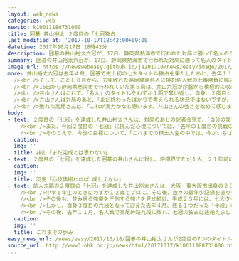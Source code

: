 ```yaml
---
layout: web_news
categories: web
newsid: k10011180731000
title: 囲碁 井山裕太 ２度目の「七冠独占」
last_modified_at: '2017-10-17T18:42:00+09:00'
datetime: 2017年10月17日 18時42分
description: 囲碁の井山裕太六冠が、17日、静岡県熱海市で行われた対局に勝って名人のタイトルを奪い、自身、２度目の七冠独占を果たしました。七大タイトルを２度にわたって独占したのは、囲碁、将棋を通じて、井山さんが初めてです。
summary: 囲碁の井山裕太六冠が、17日、静岡県熱海市で行われた対局に勝って名人のタイトルを奪い、自身、２度目の七冠独占を果たしました。七大タイトルを２度にわたって独占したのは、囲碁、将棋を通じて、井山さんが初めてです。
image_url: https://newswebeasy.github.io/ja201710/news/easy/image/2017/10/18/k10011180731000.jpg
more: 井山裕太六冠は去年４月、囲碁で史上初の七大タイトル独占を果たしたあと、去年１１月に「名人」のタイトルを失いましたが、そのほか６つのタイトル戦では強豪棋士の挑戦を次々と退け、すべて防衛を果たしました。<br
  /><br />そして、ことし８月から、去年敗れた高尾紳路名人に挑む名人戦の七番勝負に臨み、ここまで３勝１敗と、タイトル奪還まであと１勝に迫っていました。<br
  /><br />16日から静岡県熱海市で行われていた第５局は、井山六冠が序盤から積極的に攻めたのに対し、高尾名人もそれにくらいつき、両者譲らぬ激戦となった末、17日午後６時半すぎ、１９７手までで高尾名人が投了し、井山六冠が中押し勝ちしました。<br
  /><br />井山さんはこれで、「名人」のタイトルをわずか１期で奪い返し、自身、２度目となる七大タイトル独占を達成しました。将棋の世界でも、２０年余り前の平成８年に、羽生善治さんが当時の七大タイトル独占を達成していますが、２度目の「七冠」達成は、囲碁、将棋を通じ、初めての快挙です。<br
  /><br />井山さんは対局のあと、「まだ終わったばかりで考えられる状況ではないですが、自分なりに力は出し切れました。今後も、これまでどおり１局１局、目の前の１手を積み重ねて、なかなか結果が出せていない世界戦にも精いっぱい挑戦していきたいです」と話していました。<br
  /><br />敗れた高尾さんは、「これが実力かなと思います。井山さんの強さを改めて感じました。この大舞台での井山さんとの勝負を、今後の棋士人生に生かしたいです」と話していました。
body:
- text: ２度目の「七冠」を達成した井山裕太さんは、対局のあとの記者会見で、「自分の実力からすると『できすぎ』で、まだ信じられないというのが正直なところです。去年『名人』を失って七冠が崩れたあとは、２度目の七冠は現実的ではないと思っていましたが、１局１局の積み重ねでここまで来ることができました。１度目の時よりは、成長した姿を見せることができました」と、達成直後の心境を語りました。<br
    /><br />また、今回２度目の「七冠」に挑んだ心境については、「去年の１度目の挑戦の時は、二度とないチャンスで、是が非でも達成したいという気持ちが強かったのを覚えています。今回は『七冠を目指す』というより、１年前に敗れた名人戦で昨年以上の戦いを見せたいという思いが強くありました。２度目の七冠達成を重圧に感じることはありませんでした」と語りました。<br
    /><br />そのうえで、今後の目標について、「これまでの棋士人生の中では、今がいちばん強く成長できていると思っていますが、まだまだ自分自身、これで完成とは全く思っていません。少しでも成長していきたいという思いが強いです。世界的に見れば、自分は全く特別ではなく、世界戦ではまだ思うような結果は出せていないので、挑戦を続けて、よい結果を残していきたいです」と話していました。
  caption:
  img: ''
  title: 井山「まだ完成とは思わない」
- text: ２度目の「七冠」を達成した囲碁の井山さんに対し、将棋界でただ１人、２１年前に当時の「七冠」独占を達成した羽生善治さんがコメントを寄せ、「２度目の七冠達成、誠におめでとうございます。心、技、体、のすべてが揃わなければ偉大な快挙は成しえないと思いました。まだまだ、井山さんのベストパフォーマンスは伸びると思いますので、今後も独創的な囲碁を打ち続けて行くことをファンの皆さんとともに楽しみにしています」と祝福の言葉を贈りました。
  caption:
  img: ''
  title: 羽生「心技体揃わねば 成しえない」
- text: 前人未踏の２度目の「七冠」を達成した井山裕太さんは、大阪・東大阪市出身の２８歳。幼い時に祖父の影響で囲碁をはじめ、６年生までが対象の小学生の全国大会に２年生で優勝するなど、早くからその才能が注目されました。<br
    /><br />中学１年生のときにわずか１２歳でプロに。その後、数々の最年少記録を塗り替えるなど、平成生まれの新星として期待を集めました。２０歳で挑んだ平成２１年の名人戦で、当時、囲碁界の頂点に君臨していた張栩九段を破って史上最年少の「名人」となり、初めて、七大タイトルの１つを獲得します。<br
    /><br />その後も、並み居る強豪を圧倒する強さを見せ続け、平成２５年には、七大タイトルのうち６つを同時に保有する「六冠」を史上初めて達成し、全冠制覇まであと一歩に迫りましたが、防衛戦に敗れ、一時、四冠まで後退しました。<br
    /><br />しかし、自身３度目の六冠となって迎えた去年４月、残る１つだった「十段」のタイトルを獲得。ついに、囲碁では史上初となる七大タイトル独占を成し遂げました。<br
    /><br />その後、去年１１月、名人戦で高尾紳路九段に敗れ、七冠の独占は途絶えましたが、このとき、井山さんが七冠を保持していた期間は１９７日間で、２１年前に、将棋でただ１人、七冠を成し遂げた羽生善治さんの１６８日を上回りました。
  caption:
  img: ''
  title: これまでの歩み
easy_news_url: /news/easy/2017/10/18/囲碁の井山裕太さんが2度目の7つのタイトル/
source_url: http://www3.nhk.or.jp/news/html/20171017/k10011180731000.html
...
```

